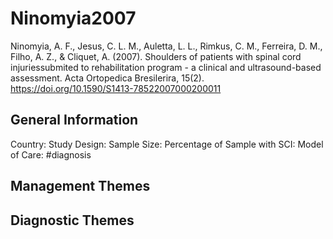 # Ninomyia2007
Ninomyia, A. F., Jesus, C. L. M., Auletta, L. L., Rimkus, C. M., Ferreira, D. M., Filho, A. Z., & Cliquet, A. (2007). Shoulders of patients with spinal cord injuriessubmited to rehabilitation program - a clinical and ultrasound-based assessment. Acta Ortopedica Bresilerira, 15(2). https://doi.org/10.1590/S1413-78522007000200011 

## General Information
Country: 
Study Design: 
Sample Size: 
Percentage of Sample with SCI:
Model of Care: #diagnosis

## Management Themes


## Diagnostic Themes
